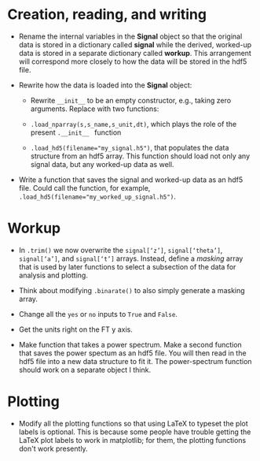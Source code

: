 Creation, reading, and writing
==============================

* Rename the internal variables in the **Signal** object so that the original data is stored in a dictionary called **signal** while the derived, worked-up data is stored in a separate dictionary called **workup**.  This arrangement will correspond more closely to how the data will be stored in the hdf5 file.

* Rewrite how the data is loaded into the **Signal** object:

    - Rewrite `__init__` to be an empty constructor, e.g., taking zero arguments.  Replace with two functions:

    - `.load_nparray(s,s_name,s_unit,dt)`, which plays the role of the present `.__init__ ` function

    - `.load_hd5(filename="my_signal.h5")`, that populates the data structure from an hdf5 array.  This function should load not only any signal data, but any worked-up data as well.

* Write a function that saves the signal and worked-up data as an hdf5 file.  Could call the function, for example, `.load_hd5(filename="my_worked_up_signal.h5")`.  

Workup
======

* In `.trim()` we now overwrite the `signal[‘z’]`, `signal[‘theta’]`, `signal[‘a’]`, and `signal[‘t’]` arrays.  Instead, define a *masking* array that is used by later functions to select a subsection of the data for analysis and plotting.

* Think about modifying `.binarate()` to also simply generate a masking array.

* Change all the `yes` or `no` inputs to `True` and `False`.  

* Get the units right on the FT y axis.

* Make function that takes a power spectrum.  Make a second function that saves the power spectum as an hdf5 file.  You will then read in the hdf5 file into a new data structure to fit it.  The power-spectrum function should work on a separate object I think.

Plotting
========

* Modify all the plotting functions so that using LaTeX to typeset the plot labels is optional.  This is because some people have trouble getting the LaTeX plot labels to work in matplotlib; for them, the plotting functions don't work presently.   